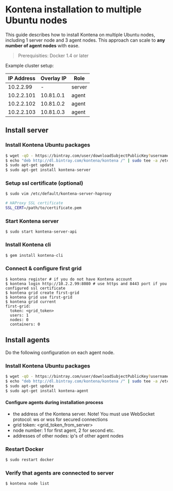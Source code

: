 # Kontena installation to multiple Ubuntu nodes

This guide describes how to install Kontena on multiple Ubuntu nodes, including 1 server node and 3 agent nodes. This approach can scale to **any number of agent nodes** with ease.

> Prerequisities: Docker 1.4 or later

Example cluster setup:

| IP Address | Overlay IP | Role   |
| ---------- | ---------- | ------ |
| 10.2.2.99  | -          | server |
| 10.2.2.101 | 10.81.0.1  | agent  |
| 10.2.2.102 | 10.81.0.2  | agent  |
| 10.2.2.103 | 10.81.0.3  | agent  |

## Install server

### Install Kontena Ubuntu packages

```sh
$ wget -qO - https://bintray.com/user/downloadSubjectPublicKey?username=bintray | sudo apt-key add -
$ echo "deb http://dl.bintray.com/kontena/kontena /" | sudo tee -a /etc/apt/sources.list
$ sudo apt-get update
$ sudo apt-get install kontena-server
```

### Setup ssl certificate (optional)

```sh
$ sudo vim /etc/default/kontena-server-haproxy

# HAProxy SSL certificate
SSL_CERT=/path/to/certificate.pem
```

### Start Kontena server

```
$ sudo start kontena-server-api
```

### Install Kontena cli

```sh
$ gem install kontena-cli
```

### Connect & configure first grid

```
$ kontena register # if you do not have Kontena account
$ kontena login http://10.2.2.99:8080 # use https and 8443 port if you configured ssl certificate
$ kontena grid create first-grid
$ kontena grid use first-grid
$ kontena grid current
first-grid:
  token: <grid_token>
  users: 1
  nodes: 0
  containers: 0
```

## Install agents

Do the following configuration on each agent node.

### Install Kontena Ubuntu packages

```sh
$ wget -qO - https://bintray.com/user/downloadSubjectPublicKey?username=bintray | sudo apt-key add -
$ echo "deb http://dl.bintray.com/kontena/kontena /" | sudo tee -a /etc/apt/sources.list
$ sudo apt-get update
$ sudo apt-get install kontena-agent
```

#### Configure agents during installation process
* the address of the Kontena server. Note! You must use WebSocket protocol: ws or wss for secured connections
* grid token: <grid_token_from_server>
* node number: 1 for first agent, 2 for second etc.
* addresses of other nodes: ip's of other agent nodes

### Restart Docker

```sh
$ sudo restart docker
```

### Verify that agents are connected to server

```
$ kontena node list
```
